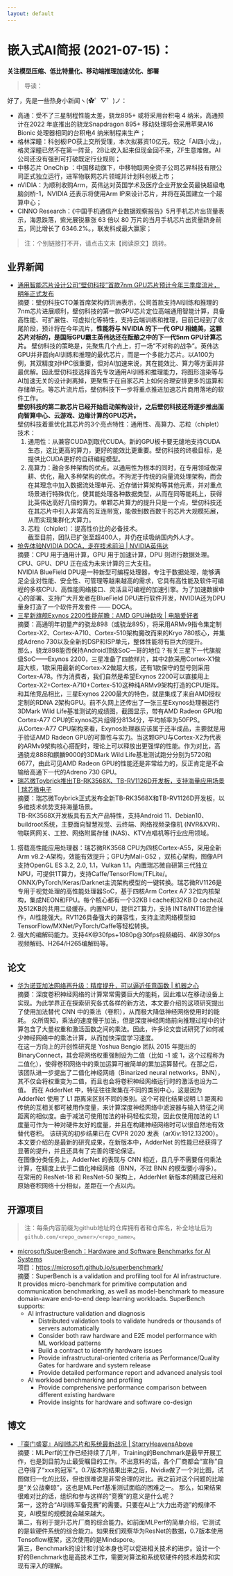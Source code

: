 ```yaml
---
layout: default
---
```


# 嵌入式AI简报 (2021-07-15)：


**关注模型压缩、低比特量化、移动端推理加速优化、部署**  

> 导读：


好了，先是一些热身小新闻ヽ(✿゜▽゜)ノ：

- 高通：受不了三星制程性能太差，骁龙895+ 或将采用台积电 4 纳米，高通预计在2022 年底推出的骁龙Snapdragon 895+ 移动处理将会采用苹果A16 Bionic 处理器相同的台积电4 纳米制程来生产；
- 格林深瞳：科创板IPO获上交所受理，本次拟募资10亿元。较之「AI四小龙」，格灵深瞳已然不在第一阵营，2B让收入起来但现金回不来，ZF生意难做。AI公司还没有强到可打破既定行业规则；
- 中移芯片 OneChip ：中国移动旗下，中移物联网全资子公司芯昇科技有限公司正式独立运行，进军物联网芯片领域并计划科创板上市；
- nVIDIA：为顺利收购Arm，英伟达对英国学术及医疗企业开放全英最快超级电脑剑桥-1，NVIDIA 还表示将使用Arm IP来设计芯片，并将在英国建立一个超算中心；
- CINNO Research：《中国手机通信产业数据观察报告》5月手机芯片出货量表示，海思跌落，紫光展锐暴涨 63 倍以 80 万片的当月手机芯片出货量跻身前五，同比增长了 6346.2%。，联发科成最大赢家；

> 注：个别链接打不开，请点击文末【阅读原文】跳转。


## 业界新闻  

- [通用智能芯片设计公司“壁仞科技”首款7nm GPU芯片预计今年三季度流片，明年正式发布](https://mp.weixin.qq.com/s/nblHuDI8AXxjp__o4w46HA)  
摘要：壁仞科技CTO兼首席架构师洪洲表示，公司首款支持AI训练和推理的7nm芯片进展顺利，壁仞科技的第一款GPU芯片定位高端通用智能计算，具备高性能、可扩展性、可虚拟化等特性，支持云端训练和推理，目前已经到了收尾阶段，预计将在今年流片，**性能将与 NVIDIA 的下一代 GPU 相媲美，这颗芯片对标的，是国际GPU霸主英伟达还在酝酿之中的下一代5nm GPU计算芯片。**
壁仞科技的策略是，先聚焦几个点上，打一场“不对称的战争”。英伟达GPU并非面向AI训练和推理的最优芯片，而是一个多能力芯片。以A100为例，其双精度对HPC很重要，但对AI加速来说，其在能效比、算力等方面并非最优解。因此壁仞科技选择首先专攻通用AI训练和推理能力，将图形渲染等与AI加速无关的设计剥离掉，更聚焦于在自家芯片上如何合理安排更多的运算和存储单元。等芯片流片后，壁仞科技下一步将重点推进加速芯片商用落地的软件工作。  
**壁仞科技的第二款芯片已经开始启动架构设计，之后壁仞科技还将逐步推出面向智算中心、云游戏、边缘计算的GPU芯片。**  
壁仞科技着重优化其芯片的3个亮点特性：通用性、高算力、芯粒（chiplet）技术：  
    1. 通用性：从兼容CUDA到取代CUDA。新的GPU板卡要无缝地支持CUDA生态，这比更高的算力，更好的能效比更重要。壁仞科技的终极目标，是提供比CUDA更好的自研编程模型。  
    2. 高算力：融合多种架构的优点。以通用性为根本的同时，在专用领域做深耕、优化，融入多种架构的优点。不拘泥于传统的向量流处理架构，而会在其理念中加入数据流处理单元、近存储计算架构等其他元素，并对重点场景进行特殊优化，使其能处理各种数据类型，从而在同等能耗上，获得比英伟达高好几倍的算力。单颗芯片算力的提升只是一个点，壁仞科技还在其芯片中引入非常高的互连带宽，能做到数百数千的芯片大规模拓展，从而实现集群化大算力。  
    3. 芯粒（chiplet）：提高性价比的必备技术。  
截至目前，团队已扩张至超400人，并仍在续吸纳国内外人才。
- [抢先体验NVIDIA DOCA，走在技术前沿 | NVIDIA英伟达](https://mp.weixin.qq.com/s/AFyVF6sIzWMJHmVeRaGwQw)  
摘要：CPU 用于通用计算，GPU 用于加速计算，DPU 则进行数据处理。CPU、GPU、DPU 正在成为未来计算的三大支柱。  
NVIDIA BlueField DPU是一种新型可编程处理器，专注于数据处理，能够满足企业对性能、安全性、可管理等越来越高的需求，它具有高性能及软件可编程的多核CPU、高性能网络接口、灵活且可编程的加速引擎。为了加速数据中心的部署、支持广大开发者在BlueField DPU进行软件开发，NVIDIA还为DPU量身打造了一个软件开发套件 —— DOCA。  
- [三星新旗舰Exynos 2200性能前瞻：AMD GPU神助攻 | 电脑爱好者](https://mp.weixin.qq.com/s/_A4sOoioaWBR6xxGh4GdYw)  
摘要：高通明年初量产的骁龙898（或骁龙895），将采用ARMv9指令集定制Cortex-X2、Cortex-A710、Cortex-510架构魔改而来的Kryo 780核心，并集成Adreno 730以及全新的DSP和ISP单元，整体性能将有巨大的提升。  
那么，骁龙898能否保持Android顶级SoC一哥的地位？有关三星下一代旗舰级SoC——Exynos 2200，三星准备了四款样片，其中2款采用Cortex-X1做超大核，1款采用最新的Cortex-X2做超大核，还有1款保守的型号则采用Cortex-A78。作为消费者，我们自然是希望Exynos 2200可以直接用上Cortex-X2+Cortex-A710+Cortex-510这种纯ARMv9架构打造的CPU矩阵。  
和其他竞品相比，三星Exynos 2200最大的特色，就是集成了来自AMD授权定制的RDNA 2架构GPU。前不久网上还传出了一张三星Exynos处理器运行3DMark Wild Life基准测试的成绩图，截图显示，带有AMD Radeon GPU和Cortex-A77 CPU的Exynos芯片组得分8134分，平均帧率为50FPS。  
从Cortex-A77 CPU架构来看，Exynos处理器应该属于还半成品，主要就是用于验证AMD Radeon GPU的可靠性与实力。当这颗GPU与Cortex-X2为代表的ARMv9架构核心搭配时，理论上可以释放出更强悍的性能。作为对比，高通骁龙888和麒麟9000的3DMark Wild Life基准测试跑分分别为5720和6677，由此可见AMD Radeon GPU的性能还是非常给力的，反正肯定是不会输给高通下一代的Adreno 730 GPU。  
- [瑞芯微Toybrick推出TB-RK3568X、TB-RV1126D开发板，支持海量应用场景 | 瑞芯微电子](https://mp.weixin.qq.com/s/l7qhxh-NU6tLJXs1FT1uIA)  
摘要：瑞芯微Toybrick正式发布全新TB-RK3568X和TB-RV1126D开发板，以多维技术优势支持海量场景。  
TB-RK3568X开发板具有五大产品特性，支持Android 11、Debian10、buildroot系统，主要面向智慧视觉、云终端、网络视频录像机 (NVR&XVR)、物联网网关、工控、网络附属存储 (NAS)、KTV点唱机等行业应用领域。  
1. 搭载高性能应用处理器：瑞芯微RK3568 CPU为四核Cortex-A55，采用全新Arm v8.2-A架构，效能有效提升；GPU为Mali-G52 ，双核心架构，图像API支持OpenGL ES 3.2, 2.0, 1.1，Vulkan 1.1。内置瑞芯微自研第三代独立NPU，可提供1T算力，支持Caffe/TensorFlow/TFLite/。ONNX/PyTorch/Keras/Darknet主流架构模型的一键转换。瑞芯微RV1126是专用于视觉处理的高性能处理器SoC，基于四核Arm Cortex A7 32位内核架构，集成NEON和FPU。每个核心都有一个32KB I cache和32KB D cache以及512KB的共用二级缓存。内置NPU，提供2T算力，支持 INT8/INT16混合操作，AI性能强大。RV1126具备强大的兼容性，支持主流网络模型如TensorFlow/MXNet/PyTorch/Caffe等轻松转换。  
2. 强大的编解码能力。支持4K@30fps+1080p@30fps视频编码、4K@30fps视频解码、H264/H265编解码等。  


## 论文

- [华为诺亚加法网络再升级：精度提升，可以逼近任意函数 | 机器之心](https://mp.weixin.qq.com/s/LzcGFlEwzMiSf-BEYIOFjg)  
摘要：深度卷积神经网络的计算常常需要巨大的能耗，因此难以在移动设备上实现。为此学界正在探索研究各式各样的新方法，本文要介绍的这项研究提出了使用加法替代 CNN 中的乘法（卷积），从而极大降低神经网络使用时的能耗。
众所周知，乘法的速度慢于加法，但是深度神经网络前向推理过程中的计算包含了大量权重和激活函数之间的乘法。因此，许多论文尝试研究了如何减少神经网络中的乘法计算，从而加快深度学习速度。  
在这一方向上的开创性研究是 Yoshua Bengio 团队 2015 年提出的 BinaryConnect，其会将网络权重强制设为二值（比如 -1 或 1，这个过程称为二值化），使得卷积网络中的乘加运算可被简单的累加运算替代。在那之后，该团队进一步提出了二值化神经网络（Binarized neural networks，BNN），其不仅会将权重变为二值，而且也会将卷积神经网络运行时的激活也设为二值。 
而在 AdderNet 中，特征往往聚集在不同的类别中心，这是因为 AdderNet 使用了 L1 距离来区别不同的类别。这个可视化结果说明 L1 距离和传统的互相关都可被用作度量，来计算深度神经网络中滤波器与输入特征之间距离的相似度。由于减法可使用加法的补码轻松实现，因此仅使用加法的 L1 度量可作为一种对硬件友好的度量，并且在构建神经网络时可以很自然地有效替代卷积。 
该研究的初步结果已在 CVPR 2020 发表（arXiv:1912.13200）。本文要介绍的是最新的研究成果，在新版本中，AdderNet 的性能已经获得了显著的提升，并且还具有了完善的理论保证。  
在图像分类任务上，AdderNet 的表现与 CNN 相近，且几乎不需要任何乘法计算，在精度上优于二值化神经网络（BNN，不过 BNN 的模型要小得多）。在常用的 ResNet-18 和 ResNet-50 架构上，AdderNet 新版本的精度已经和原始卷积网络十分相似，差距在一个点以内。  


## 开源项目


> 注：每条内容前缀为github地址的仓库拥有者和仓库名，补全地址后为`github.com/<repo_owner>/<repo_name>`。

- [microsoft/SuperBench：Hardware and Software Benchmarks for AI Systems](https://github.com/microsoft/superbenchmark)  
项目：https://microsoft.github.io/superbenchmark/  
摘要：SuperBench is a validation and profiling tool for AI infrastructure. It provides micro-benchmark for primitive computation and communication benchmarking, as well as model-benchmark to measure domain-aware end-to-end deep learning workloads. SuperBench supports:
    - AI infrastructure validation and diagnosis
        - Distributed validation tools to validate hundreds or thousands of servers automatically
        - Consider both raw hardware and E2E model performance with ML workload patterns
        - Build a contract to identify hardware issues
        - Provide infrastructural-oriented criteria as Performance/Quality Gates for hardware and system release
        - Provide detailed performance report and advanced analysis tool
    - AI workload benchmarking and profiling
        - Provide comprehensive performance comparison between different existing hardware
        - Provide insights for hardware and software co-design

## 博文


- [『豪门盛宴』AI训练芯片和系统最新战况 | StarryHeavensAbove](https://mp.weixin.qq.com/s/jVEY3PFeFymyKCL0oz6D8A)  
摘要：MLPerf的工作已经持续了几年，Training的Benchmark是最早开展工作，也是到目前为止最受瞩目的工作。不出意料的话，各个厂商都会“宣称”自己夺得了“xxx的冠军”。0.7版本的结果出来之后，Nvidia做了一个对比图，试图做归一化的比较，但也很难说是非常合理的对比。我之前对这个问题的比喻是“关公战秦琼”，这也是MLPerf基准测试面临的困难之一。
那么，如果结果很难对比的话，组织和参与这样的“竞赛”的意义是什么呢？  
第一，这符合“AI训练军备竞赛”的需要。只要在AI上“大力出奇迹”的规律不变，AI模型的规模就会越来越大。  
第二，有利于提升芯片厂商的综合能力。如前面MLPerf的简单介绍，它测试的是软硬件系统的综合能力。如果我们观察华为ResNet的数据，0.7版本使用Tensoflow框架，这次使用的是Mindspore。  
第三，Benchmark的设计和讨论本身也可以促进相关技术的进步。设计一个好的Benchmark也是高技术工作，需要对算法和系统软硬件的技术趋势和实现有深入的理解。  


